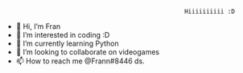                                                       Hiiiiiiiiii :D

- 👋 Hi, I’m Fran
- 👀 I’m interested in coding :D
- 🌱 I’m currently learning Python
- 💞️ I’m looking to collaborate on videogames
- 📫 How to reach me @Frann#8446 ds.

<!---
backfile/backfile is a ✨ special ✨ repository because its `README.md` (this file) appears on your GitHub profile.
You can click the Preview link to take a look at your changes.
--->

